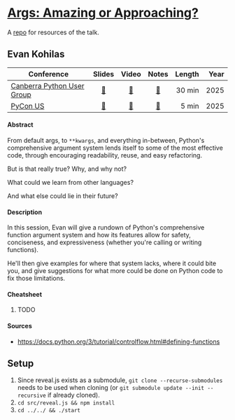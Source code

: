 # [Args: Amazing or Approaching?](https://ekohilas.github.io/args-amazing-or-approaching)

A [repo](https://github.com/ekohilas/args-amazing-or-approaching) for resources of the talk.

## Evan Kohilas

| Conference | Slides | Video | Notes | Length | Year |
|------------|:------:|:-----:|:-----:|-------:|-----:|
| [Canberra Python User Group](https://www.meetup.com/canberra-python-meetup-group/) | [🔗](https://ekohilas.github.io/args-amazing-or-approaching/canberra-python-2025) | [🔗](https://youtube.com/watch?v=xH2qPTn2ybk) | [🔗](https://www.meetup.com/canberra-python-meetup-group/events/305683255/?eventOrigin=home_next_event_you_are_hosting) | 30 min | 2025 |
| [PyCon US](https://us.pycon.org) | [🔗](https://ekohilas.github.io/args-amazing-or-approaching/pycon-us-2025-lightning) | [🔗](https://youtu.be/lXngPPRaqGg?t=315) | [🔗](https://us.pycon.org/2025) | 5 min | 2025 |


#### Abstract
From default args, to `**kwargs`, and everything in-between, Python's comprehensive argument system lends itself to some of the most effective code, through encouraging readability, reuse, and easy refactoring.

But is that really true? Why, and why not?

What could we learn from other languages?

And what else could lie in their future?  

#### Description
In this session, Evan will give a rundown of Python's comprehensive function argument system and how its features allow for safety, conciseness, and expressiveness (whether you're calling or writing functions).

He'll then give examples for where that system lacks, where it could bite you, and give suggestions for what more could be done on Python code to fix those limitations.

#### Cheatsheet
1. TODO

#### Sources
- https://docs.python.org/3/tutorial/controlflow.html#defining-functions

## Setup 
1. Since reveal.js exists as a submodule, `git clone --recurse-submodules` needs to be used when cloning (or `git submodule update --init --recursive` if already cloned).
2. `cd src/reveal.js && npm install`
3. `cd ../../ && ./start`
